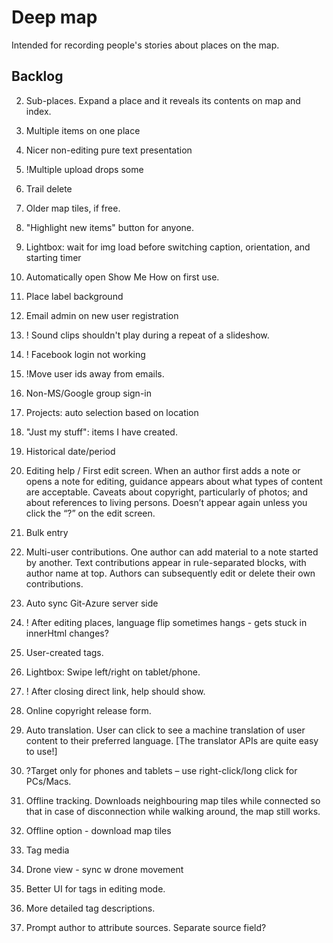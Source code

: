 # Deep map

Intended for recording people's stories about places on the map.

## Backlog

2. Sub-places. Expand a place and it reveals its contents on map and index.
13. Multiple items on one place
2. Nicer non-editing pure text presentation
2. !Multiple upload drops some
5. Trail delete
2. Older map tiles, if free.

8. "Highlight new items" button for anyone.
1. Lightbox: wait for img load before switching caption, orientation, and starting timer

17. Automatically open Show Me How on first use.
1. Place label background
3. Email admin on new user registration

14. ! Sound clips shouldn't play during a repeat of a slideshow.
18.	! Facebook login not working
5. !Move user ids away from emails.
1. Non-MS/Google group sign-in
3. Projects: auto selection based on location
19. "Just my stuff": items I have created.
13. Historical date/period
17.	Editing help / First edit screen. When an author first adds a note or opens a note for editing, guidance appears about what types of content are acceptable. Caveats about copyright, particularly of photos; and about references to living persons. Doesn’t appear again unless you click the “?” on the edit screen.
1. Bulk entry

24.	Multi-user contributions. One author can add material to a note started by another. Text contributions appear in rule-separated blocks, with author name at top. Authors can subsequently edit or delete their own contributions. 
14.	Auto sync Git-Azure server side
14. ! After editing places, language flip sometimes hangs - gets stuck in innerHtml changes?
14. User-created tags.

16.	Lightbox: Swipe left/right on tablet/phone.
17. ! After closing direct link, help should show.
10. Online copyright release form.
21.	Auto translation. User can click to see a machine translation of user content to their preferred language. [The translator APIs are quite easy to use!]
27.	?Target only for phones and tablets – use right-click/long click for PCs/Macs.
31.	Offline tracking. Downloads neighbouring map tiles while connected so that in case of disconnection while walking around, the map still works.
35. Offline option - download map tiles
36. Tag media
37. Drone view - sync w drone movement
41. Better UI for tags in editing mode.
44. More detailed tag descriptions.
25.	Prompt author to attribute sources. Separate source field? 

